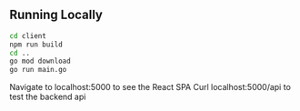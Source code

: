 ## Running Locally

```bash
cd client
npm run build
cd ..
go mod download
go run main.go
```

Navigate to localhost:5000 to see the React SPA
Curl localhost:5000/api to test the backend api